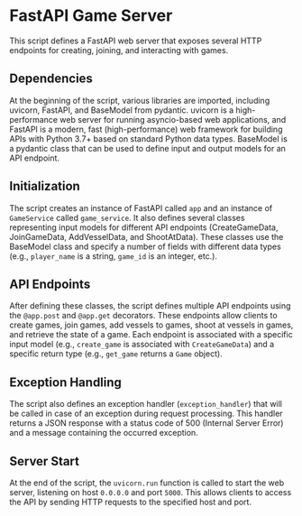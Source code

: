 # FastAPI Game Server

This script defines a FastAPI web server that exposes several HTTP endpoints for creating, joining, and interacting with games.

## Dependencies
At the beginning of the script, various libraries are imported, including uvicorn, FastAPI, and BaseModel from pydantic. uvicorn is a high-performance web server for running asyncio-based web applications, and FastAPI is a modern, fast (high-performance) web framework for building APIs with Python 3.7+ based on standard Python data types. BaseModel is a pydantic class that can be used to define input and output models for an API endpoint.

## Initialization
The script creates an instance of FastAPI called `app` and an instance of `GameService` called `game_service`. It also defines several classes representing input models for different API endpoints (CreateGameData, JoinGameData, AddVesselData, and ShootAtData). These classes use the BaseModel class and specify a number of fields with different data types (e.g., `player_name` is a string, `game_id` is an integer, etc.).

## API Endpoints
After defining these classes, the script defines multiple API endpoints using the `@app.post` and `@app.get` decorators. These endpoints allow clients to create games, join games, add vessels to games, shoot at vessels in games, and retrieve the state of a game. Each endpoint is associated with a specific input model (e.g., `create_game` is associated with `CreateGameData`) and a specific return type (e.g., `get_game` returns a `Game` object).

## Exception Handling
The script also defines an exception handler (`exception_handler`) that will be called in case of an exception during request processing. This handler returns a JSON response with a status code of 500 (Internal Server Error) and a message containing the occurred exception.

## Server Start
At the end of the script, the `uvicorn.run` function is called to start the web server, listening on host `0.0.0.0` and port `5000`. This allows clients to access the API by sending HTTP requests to the specified host and port.
